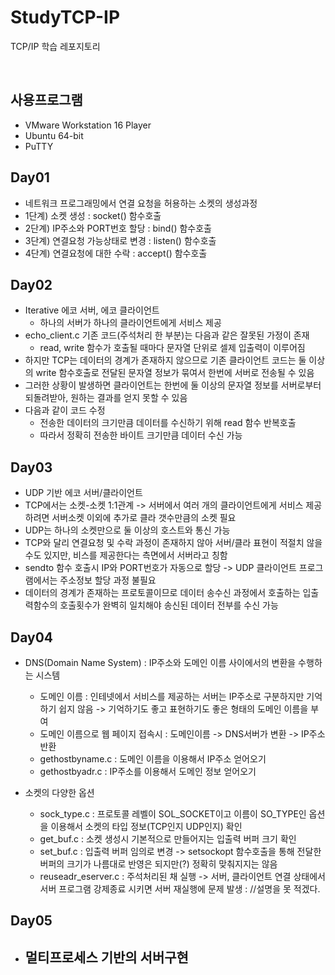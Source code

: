 # StudyTCP-IP
TCP/IP 학습 레포지토리

<br>

## 사용프로그램
- VMware Workstation 16 Player
- Ubuntu 64-bit
- PuTTY


## Day01
- 네트워크 프로그래밍에서 연결 요청을 허용하는 소켓의 생성과정
- 1단계) 소켓 생성 : socket() 함수호출
- 2단계) IP주소와 PORT번호 할당 : bind() 함수호출
- 3단계) 연결요청 가능상태로 변경 : listen() 함수호출
- 4단계) 연결요청에 대한 수락 : accept() 함수호출

## Day02
- Iterative 에코 서버, 에코 클라이언트
  - 하나의 서버가 하나의 클라이언트에게 서비스 제공
- echo_client.c 기존 코드(주석처리 한 부분)는 다음과 같은 잘못된 가정이 존재
  - read, write 함수가 호출될 때마다 문자열 단위로 셀제 입출력이 이루어짐
- 하지만 TCP는 데이터의 경계가 존재하지 않으므로 기존 클라이언트 코드는 둘 이상의 write 함수호출로 전달된 문자열 정보가 묶여서 한번에 서버로 전송될 수 있음
- 그러한 상황이 발생하면 클라이언트는 한번에 둘 이상의 문자열 정보를 서버로부터 되돌려받아, 원하는 결과를 얻지 못할 수 있음
- 다음과 같이 코드 수정
  - 전송한 데이터의 크기만큼 데이터를 수신하기 위해 read 함수 반복호출
  - 따라서 정확히 전송한 바이트 크기만큼 데이터 수신 가능

## Day03
- UDP 기반 에코 서버/클라이언트
 - TCP에서는 소켓-소켓 1:1관계 -> 서버에서 여러 개의 클라이언트에게 서비스 제공하려면 서버소켓 이외에 추가로 클라 갯수만큼의 소켓 필요
 - UDP는 하나의 소켓만으로 둘 이상의 호스트와 통신 가능
 - TCP와 달리 연결요청 및 수락 과정이 존재하지 않아 서버/클라 표현이 적절치 않을 수도 있지만, 비스를 제공한다는  측면에서 서버라고 칭함
 - sendto 함수 호출시 IP와 PORT번호가 자동으로 할당 -> UDP 클라이언트 프로그램에서는 주소정보 할당 과정 불필요
 - 데이터의 경계가 존재하는 프로토콜이므로 데이터 송수신 과정에서 호출하는 입출력함수의 호출횟수가 완벽히 일치해야 송신된 데이터 전부를 수신 가능
 
 ## Day04
 - DNS(Domain Name System) : IP주소와 도메인 이름 사이에서의 변환을 수행하는 시스템
   - 도메인 이름 : 인테넷에서 서비스를 제공하는 서버는 IP주소로 구분하지만 기억하기 쉽지 않음 -> 기억하기도 좋고 표현하기도 좋은 형태의 도메인 이름을 부여
   - 도메인 이름으로 웹 페이지 접속시 : 도메인이름 -> DNS서버가 변환 -> IP주소 반환
   - gethostbyname.c : 도메인 이름을 이용해서 IP주소 얻어오기
   - gethostbyadr.c :  IP주소를 이용해서 도메인 정보 얻어오기
 
 - 소켓의 다양한 옵션
   - sock_type.c : 프로토콜 레벨이 SOL_SOCKET이고 이름이 SO_TYPE인 옵션을 이용해서 소켓의 타입 정보(TCP인지 UDP인지) 확인
   - get_buf.c : 소켓 생성시 기본적으로 만들어지는 입출력 버퍼 크기 확인
   - set_buf.c : 입출력 버퍼 임의로 변경 -> setsockopt 함수호출을 통해 전달한 버퍼의 크기가 나름대로 반영은 되지만(?) 정확히 맞춰지지는 않음 
   - reuseadr_eserver.c : 주석처리된 채 실행 -> 서버, 클라이언트 연결 상태에서 서버 프로그램 강제종료 시키면 서버 재실행에 문제 발생 : //설명을 못 적겠다.
   
 ## Day05
 - 멀티프로세스 기반의 서버구현
   -
